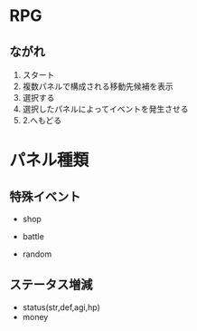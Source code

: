 # RPG

## ながれ

1. スタート
2. 複数パネルで構成される移動先候補を表示
3. 選択する
4. 選択したパネルによってイベントを発生させる
5. 2.へもどる

# パネル種類

## 特殊イベント

- shop
- battle

- random

## ステータス増減

- status(str,def,agi,hp)
- money
